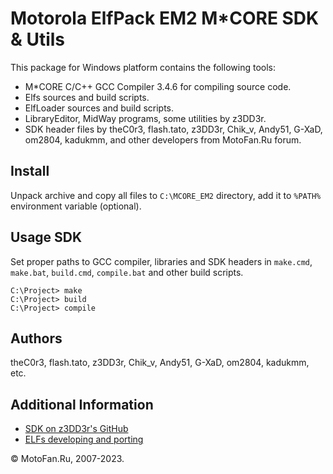 Motorola ElfPack EM2 M*CORE SDK & Utils
=======================================

This package for Windows platform contains the following tools:

* M*CORE C/C++ GCC Compiler 3.4.6 for compiling source code.
* Elfs sources and build scripts.
* ElfLoader sources and build scripts.
* LibraryEditor, MidWay programs, some utilities by z3DD3r.
* SDK header files by theC0r3, flash.tato, z3DD3r, Chik_v, Andy51, G-XaD, om2804, kadukmm, and other developers from MotoFan.Ru forum.

## Install

Unpack archive and copy all files to `C:\MCORE_EM2` directory, add it to `%PATH%` environment variable (optional).

## Usage SDK

Set proper paths to GCC compiler, libraries and SDK headers in `make.cmd`, `make.bat`, `build.cmd`, `compile.bat` and other build scripts.

```
C:\Project> make
C:\Project> build
C:\Project> compile
```

## Authors

theC0r3, flash.tato, z3DD3r, Chik_v, Andy51, G-XaD, om2804, kadukmm, etc.

## Additional Information

* [SDK on z3DD3r's GitHub](https://github.com/z3DD3r/mcore-elf)
* [ELFs developing and porting](https://forum.motofan.ru/index.php?showforum=184)

© MotoFan.Ru, 2007-2023.
